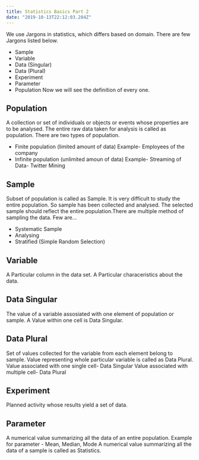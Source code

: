 ```yaml
---
title: Statistics Basics Part 2
date: "2019-10-13T22:12:03.284Z"
---
```


We use Jargons in statistics, which differs based on domain. There are few Jargons listed below.
- Sample
- Variable
- Data (Singular)
- Data (Plural)
- Experiment
- Parameter
- Population
Now we will see the definition of every one.
## Population
A collection or set of individuals or objects or events whose properties are to be analysed. The entire raw data taken for analysis is called as population.
There are two types of population.
- Finite population (limited amount of data)
Example- Employees of the company
- Infinite population (unlimited amoun of data)
Example- Streaming of Data- Twitter Mining
## Sample
Subset of population is called as Sample. It is very difficult to study the entire population. So sample has been collected and analysed. The selected sample should reflect the entire population.There are multiple method of sampling the data. Few are...
- Systematic Sample
- Analysing
- Stratified (Simple Random Selection)
## Variable
A Particular column in the data set. A Particular characeristics about the data.
## Data Singular
The value of a variable assosiated with one element of population or sample. A Value within one cell is Data Singular.
## Data Plural
Set of values collected for the variable from each element belong to sample. Value representing whole particular variable is called as Data Plural.
Value associated with one single cell- Data Singular
Value associated with multiple cell- Data Plural
## Experiment
Planned activity whose results yield a set of data.
## Parameter
A numerical value summarizing all the data of an entire population. Example for parameter - Mean, Median, Mode
A numerical value summarizing all the data of a sample is called as Statistics.


